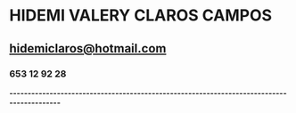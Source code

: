 # **HIDEMI VALERY CLAROS CAMPOS**


## **hidemiclaros@hotmail.com**


### 653 12 92 28

**------------------------------------------------------------------------------------------**
